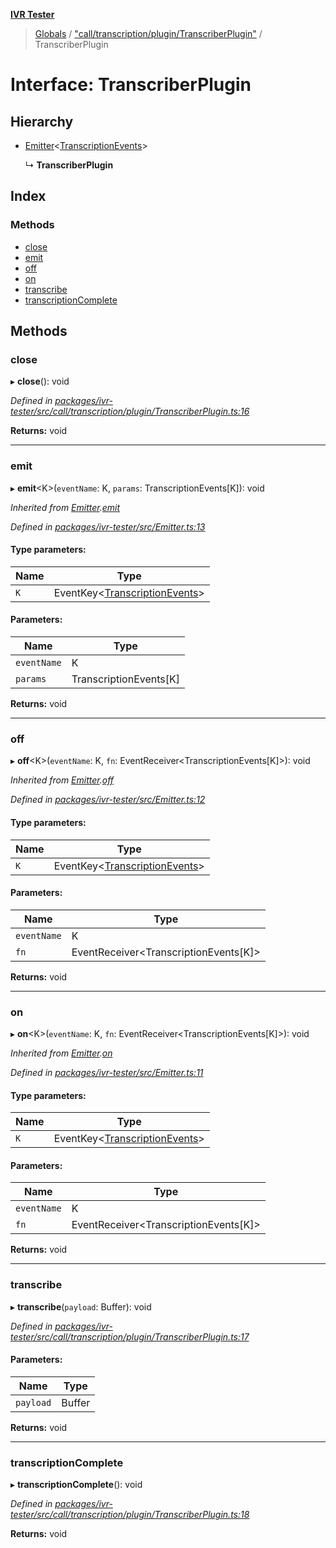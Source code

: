 **[IVR Tester](../README.md)**

> [Globals](../README.md) / ["call/transcription/plugin/TranscriberPlugin"](../modules/_call_transcription_plugin_transcriberplugin_.md) / TranscriberPlugin

# Interface: TranscriberPlugin

## Hierarchy

* [Emitter](_emitter_.emitter.md)\<[TranscriptionEvents](../modules/_call_transcription_plugin_transcriberplugin_.md#transcriptionevents)>

  ↳ **TranscriberPlugin**

## Index

### Methods

* [close](_call_transcription_plugin_transcriberplugin_.transcriberplugin.md#close)
* [emit](_call_transcription_plugin_transcriberplugin_.transcriberplugin.md#emit)
* [off](_call_transcription_plugin_transcriberplugin_.transcriberplugin.md#off)
* [on](_call_transcription_plugin_transcriberplugin_.transcriberplugin.md#on)
* [transcribe](_call_transcription_plugin_transcriberplugin_.transcriberplugin.md#transcribe)
* [transcriptionComplete](_call_transcription_plugin_transcriberplugin_.transcriberplugin.md#transcriptioncomplete)

## Methods

### close

▸ **close**(): void

*Defined in [packages/ivr-tester/src/call/transcription/plugin/TranscriberPlugin.ts:16](https://github.com/SketchingDev/ivr-tester/blob/e182b43/packages/ivr-tester/src/call/transcription/plugin/TranscriberPlugin.ts#L16)*

**Returns:** void

___

### emit

▸ **emit**\<K>(`eventName`: K, `params`: TranscriptionEvents[K]): void

*Inherited from [Emitter](_emitter_.emitter.md).[emit](_emitter_.emitter.md#emit)*

*Defined in [packages/ivr-tester/src/Emitter.ts:13](https://github.com/SketchingDev/ivr-tester/blob/e182b43/packages/ivr-tester/src/Emitter.ts#L13)*

#### Type parameters:

Name | Type |
------ | ------ |
`K` | EventKey\<[TranscriptionEvents](../modules/_call_transcription_plugin_transcriberplugin_.md#transcriptionevents)> |

#### Parameters:

Name | Type |
------ | ------ |
`eventName` | K |
`params` | TranscriptionEvents[K] |

**Returns:** void

___

### off

▸ **off**\<K>(`eventName`: K, `fn`: EventReceiver\<TranscriptionEvents[K]>): void

*Inherited from [Emitter](_emitter_.emitter.md).[off](_emitter_.emitter.md#off)*

*Defined in [packages/ivr-tester/src/Emitter.ts:12](https://github.com/SketchingDev/ivr-tester/blob/e182b43/packages/ivr-tester/src/Emitter.ts#L12)*

#### Type parameters:

Name | Type |
------ | ------ |
`K` | EventKey\<[TranscriptionEvents](../modules/_call_transcription_plugin_transcriberplugin_.md#transcriptionevents)> |

#### Parameters:

Name | Type |
------ | ------ |
`eventName` | K |
`fn` | EventReceiver\<TranscriptionEvents[K]> |

**Returns:** void

___

### on

▸ **on**\<K>(`eventName`: K, `fn`: EventReceiver\<TranscriptionEvents[K]>): void

*Inherited from [Emitter](_emitter_.emitter.md).[on](_emitter_.emitter.md#on)*

*Defined in [packages/ivr-tester/src/Emitter.ts:11](https://github.com/SketchingDev/ivr-tester/blob/e182b43/packages/ivr-tester/src/Emitter.ts#L11)*

#### Type parameters:

Name | Type |
------ | ------ |
`K` | EventKey\<[TranscriptionEvents](../modules/_call_transcription_plugin_transcriberplugin_.md#transcriptionevents)> |

#### Parameters:

Name | Type |
------ | ------ |
`eventName` | K |
`fn` | EventReceiver\<TranscriptionEvents[K]> |

**Returns:** void

___

### transcribe

▸ **transcribe**(`payload`: Buffer): void

*Defined in [packages/ivr-tester/src/call/transcription/plugin/TranscriberPlugin.ts:17](https://github.com/SketchingDev/ivr-tester/blob/e182b43/packages/ivr-tester/src/call/transcription/plugin/TranscriberPlugin.ts#L17)*

#### Parameters:

Name | Type |
------ | ------ |
`payload` | Buffer |

**Returns:** void

___

### transcriptionComplete

▸ **transcriptionComplete**(): void

*Defined in [packages/ivr-tester/src/call/transcription/plugin/TranscriberPlugin.ts:18](https://github.com/SketchingDev/ivr-tester/blob/e182b43/packages/ivr-tester/src/call/transcription/plugin/TranscriberPlugin.ts#L18)*

**Returns:** void
